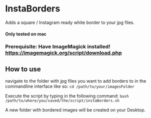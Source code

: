 # InstaBorders
Adds a square / Instagram ready white border to your jpg files.
#### Only tested on mac

### Prerequisite: Have ImageMagick installed! https://imagemagick.org/script/download.php

## How to use
navigate to the folder with jpg files you want to add borders to in the commandline interface like so: ```cd /path/to/your/imagesFolder```

Execute the script by typing in the following command: ```bash /path/to/where/you/saved/the/script/instaBorders.sh```

A new folder with bordered images will be created on your Desktop.
